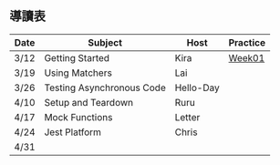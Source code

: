 ## 導讀表

|Date|Subject|Host|Practice|
|--- |-------|----|--------|
|3/12|Getting Started|Kira|[Week01](https://github.com/DeepJavaScript/UnitTestByJest/tree/jinwen/week1)|
|3/19|Using Matchers|Lai|
|3/26|Testing Asynchronous Code|Hello-Day|
|4/10|Setup and Teardown|Ruru|
|4/17|Mock Functions|Letter|
|4/24|Jest Platform|Chris|
|4/31|
